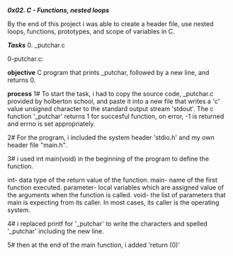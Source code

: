 ***0x02. C - Functions, nested loops***

By the end of this project i was able to create a header file, use nested loops, functions, prototypes, and scope of variables in C. 

***Tasks***
0. _putchar.c

0-putchar.c:

**objective**
C program that prints _putchar, followed by a new line, and returns 0.

**process**
1# To start the task, i had to copy the source code, _putchar.c  provided by holberton school, and paste it into a new file that writes a 'c' value unsigned character to the standard output stream 'stdout'. The c function '_putchar' returns 1 for succesful function, on error, -1 is returned and errno is set appropriately.

2# For the program, i included the system header 'stdio.h' and my own header file "main.h".

3# i used int main(void) in the beginning of the program to define the function.

int- data type of the return value of the function.
main- name of the first function executed.
parameter- local variables which are assigned value of the arguments when the function is called.
void- the list of parameters that main is expecting from its caller. In most cases, its caller is the operating system.

4# i replaced printf for '_putchar' to write the characters and spelled '_putchar' including the new line. 

5# then at the end of the main function, i added 'return (0)'


